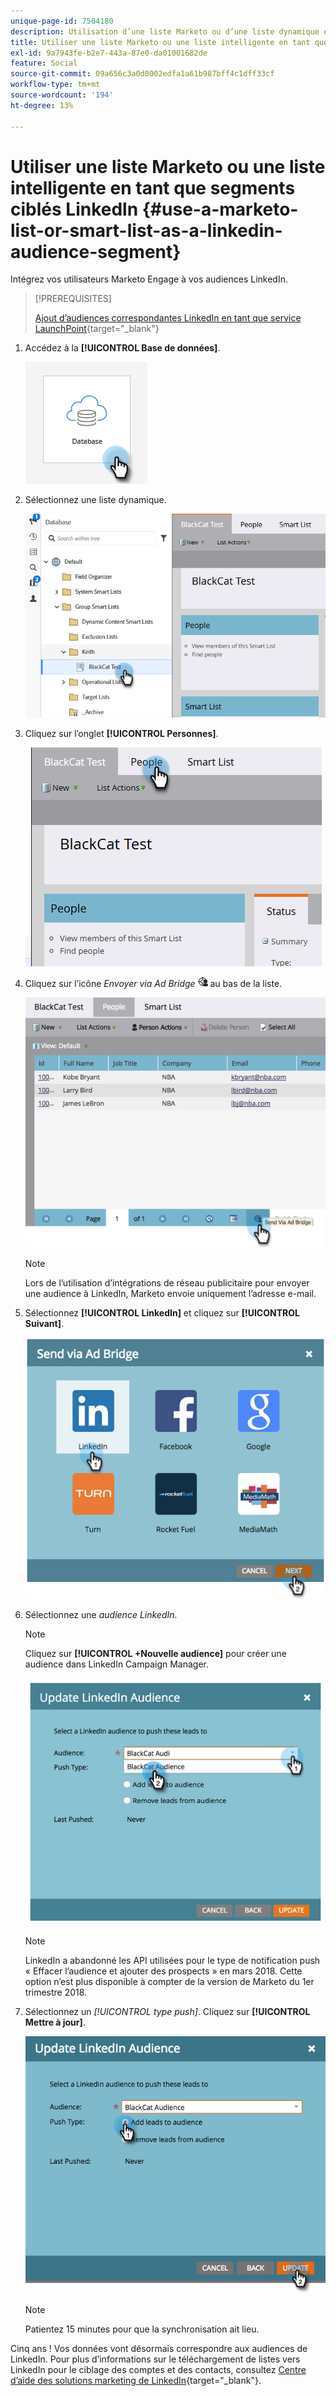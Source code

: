```yaml
---
unique-page-id: 7504180
description: Utilisation d’une liste Marketo ou d’une liste dynamique en tant que segment d’audience LinkedIn - Documents Marketo - Documentation du produit
title: Utiliser une liste Marketo ou une liste intelligente en tant que segments ciblés Linkedln
exl-id: 9a7943fe-b2e7-443a-87e0-da01001682de
feature: Social
source-git-commit: 09a656c3a0d0002edfa1a61b987bff4c1dff33cf
workflow-type: tm+mt
source-wordcount: '194'
ht-degree: 13%

---
```


# Utiliser une liste Marketo ou une liste intelligente en tant que segments ciblés Linkedln {#use-a-marketo-list-or-smart-list-as-a-linkedin-audience-segment}

Intégrez vos utilisateurs Marketo Engage à vos audiences LinkedIn.

>[!PREREQUISITES]
>
>[Ajout d’audiences correspondantes LinkedIn en tant que service LaunchPoint](/help/marketo/product-docs/demand-generation/ad-network-integrations/add-linkedin-matched-audiences-as-a-launchpoint-service.md){target="_blank"}

1. Accédez à la **[!UICONTROL Base de données]**.

   ![](assets/list-as-a-linkedin-audience-segment-1.png)

1. Sélectionnez une liste dynamique.

   ![](assets/list-as-a-linkedin-audience-segment-2.png)

1. Cliquez sur l’onglet **[!UICONTROL Personnes]**.

   ![](assets/list-as-a-linkedin-audience-segment-3.png)

1. Cliquez sur l’icône _Envoyer via Ad Bridge_ ![, ](assets/icon-ad-bridge.png) au bas de la liste.

   ![](assets/list-as-a-linkedin-audience-segment-4.png)

   >[!NOTE]
   >
   >Lors de l’utilisation d’intégrations de réseau publicitaire pour envoyer une audience à LinkedIn, Marketo envoie uniquement l’adresse e-mail.

1. Sélectionnez **[!UICONTROL LinkedIn]** et cliquez sur **[!UICONTROL Suivant]**.

   ![](assets/list-as-a-linkedin-audience-segment-5.png)

1. Sélectionnez une _audience LinkedIn_.

   >[!NOTE]
   >
   >Cliquez sur **[!UICONTROL +Nouvelle audience]** pour créer une audience dans LinkedIn Campaign Manager.

   ![](assets/list-as-a-linkedin-audience-segment-6.png)

   >[!NOTE]
   >
   >LinkedIn a abandonné les API utilisées pour le type de notification push « Effacer l’audience et ajouter des prospects » en mars 2018. Cette option n’est plus disponible à compter de la version de Marketo du 1er trimestre 2018.

1. Sélectionnez un _[!UICONTROL type push]_. Cliquez sur **[!UICONTROL Mettre à jour]**.

   ![](assets/list-as-a-linkedin-audience-segment-7.png)

   >[!NOTE]
   >
   >Patientez 15 minutes pour que la synchronisation ait lieu.

Cinq ans ! Vos données vont désormais correspondre aux audiences de LinkedIn. Pour plus d’informations sur le téléchargement de listes vers LinkedIn pour le ciblage des comptes et des contacts, consultez [Centre d’aide des solutions marketing de LinkedIn](https://www.linkedin.com/help/lms/answer/73938?query=ad%20segment){target="_blank"}.
